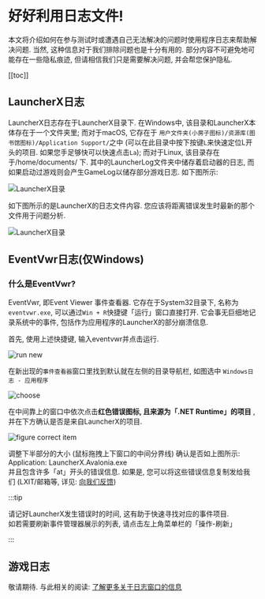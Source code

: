 # 好好利用日志文件!

本文将介绍如何在参与测试时或遭遇自己无法解决的问题时使用程序日志来帮助解决问题. 当然, 这种信息对于我们排除问题也是十分有用的. 部分内容不可避免地可能存在一些隐私痕迹, 但请相信我们只是需要解决问题, 并会帮您保护隐私.

[[toc]]

## LauncherX日志

LauncherX日志存在于LauncherX目录下. 在Windows中, 该目录和LauncherX本体存在于一个文件夹里; 而对于macOS, 它存在于 `用户文件夹(小房子图标)/资源库(图书馆图标)/Application Support/`之中 (可以在此目录中按下按键`L`来快速定位L开头的项目. 如果您手足够快可以快速点击`La`); 而对于Linux, 该目录存在于/home/documents/ 下. 其中的LauncherLog文件夹中储存着启动器的日志, 而如果启动过游戏则会产生GameLog以储存部分游戏日志. 如下图所示:

![LauncherX目录](/img/lxguide/reportWithLogs/lx-log-folder-direction.png)

如下图所示的是LauncherX的日志文件内容. 您应该将距离错误发生时最新的那个文件用于问题分析.

![LauncherX目录](/img/lxguide/reportWithLogs/lx-launcher-log-example.PNG)

## EventVwr日志(仅Windows)

### 什么是EventVwr?

EventVwr, 即Event Viewer 事件查看器. 它存在于System32目录下, 名称为`eventvwr.exe`, 可以通过`Win + R`快捷键「运行」窗口直接打开. 它会事无巨细地记录系统中的事件, 包括作为应用程序的LauncherX的部分崩溃信息.

首先, 使用上述快捷键, 输入eventvwr并点击运行.

![run new](/img/lxguide/reportWithLogs/win-r.PNG)

在新出现的`事件查看器`窗口里找到默认就在左侧的目录导航栏, 如图选中 `Windows日志 - 应用程序`

![choose](/img/lxguide/reportWithLogs/expand-eventvwr-navigation.PNG)

在中间靠上的窗口中依次点击**红色错误图标, 且来源为「.NET Runtime」的项目** , 并在下方确认是否是来自LauncherX的项目.

![figure correct item](/img/lxguide/reportWithLogs/lx-eventvwr-item.JPG)

调整下半部分的大小 (鼠标拖拽上下窗口的中间分界线) 确认是否如上图所示: Application: LauncherX.Avalonia.exe<br>并且包含许多「at」开头的错误信息. 如果是, 您可以将这些错误信息复制发给我们 (LXIT/邮箱等, 详见: [向我们反馈](/zhCN/lxguide/report-issue))



:::tip

请记好LauncherX发生错误时的时间, 这有助于快速寻找对应的事件项目. <br>如若需要刷新事件管理器展示的列表, 请点击左上角菜单栏的「操作-刷新」

:::

## 游戏日志

敬请期待. 与此相关的阅读: [了解更多关于日志窗口的信息](/zhCN/lxguide/features/log-window)
